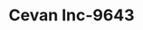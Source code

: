 ---
f_zip-code: 45385
f_state-code: OH
title: Cevan Inc-9643
f_phone: 937-372-1100
f_city-only: Xenia
f_address: 354 E Main Street Xenia
f_location-unique-id: '9643'
slug: cevan-inc-9643
updated-on: '2024-05-30T13:46:58.046Z'
created-on: '2024-05-30T13:36:59.803Z'
published-on: '2024-05-30T13:54:32.469Z'
f_city-state: cms/city/xenia-oh.md
f_company: cms/company/cevan-inc.md
f_state: cms/state/ohio.md
layout: '[payday-loan].html'
tags: payday-loan
---